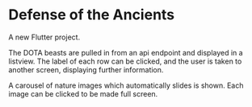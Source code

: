 # Defense of the Ancients

A new Flutter project.

The DOTA beasts are pulled in from an api endpoint and displayed in a listview. 
The label of each row can be clicked, and the user is taken to another screen, displaying further information.

A carousel of nature images which automatically slides is shown. Each image can be clicked to be made full screen.
